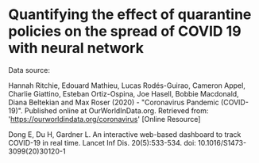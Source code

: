 # Quantifying the effect of quarantine policies on the spread of COVID 19 with neural network

Data source:

Hannah Ritchie, Edouard Mathieu, Lucas Rodés-Guirao, Cameron Appel, Charlie Giattino, Esteban Ortiz-Ospina, Joe Hasell, Bobbie Macdonald, Diana Beltekian and Max Roser (2020) - "Coronavirus Pandemic 
(COVID-19)". Published online at OurWorldInData.org. Retrieved from: 'https://ourworldindata.org/coronavirus' [Online Resource]

Dong E, Du H, Gardner L. An interactive web-based dashboard to track COVID-19 in real time. Lancet Inf Dis. 20(5):533-534. doi: 10.1016/S1473-3099(20)30120-1
